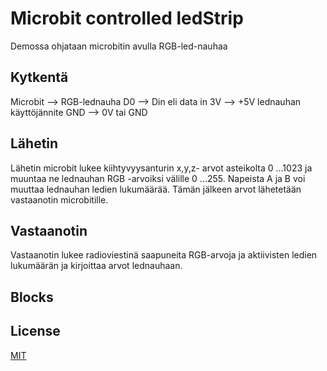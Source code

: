 # Microbit controlled ledStrip

Demossa ohjataan microbitin avulla RGB-led-nauhaa

## Kytkentä

Microbit --> RGB-lednauha
D0 --> Din eli data in
3V --> +5V lednauhan käyttöjännite
GND --> 0V tai GND

## Lähetin

Lähetin microbit lukee kiihtyvyysanturin x,y,z- arvot asteikolta 0 ...1023 ja muuntaa ne lednauhan RGB -arvoiksi välille 0 ...255. Napeista A ja B voi muuttaa lednauhan ledien lukumäärää. Tämän jälkeen arvot lähetetään vastaanotin microbitille.

## Vastaanotin
Vastaanotin lukee radioviestinä saapuneita RGB-arvoja ja aktiivisten ledien lukumäärän ja kirjoittaa arvot lednauhaan.

## Blocks

## License
[MIT](https://choosealicense.com/licenses/mit/)
